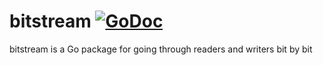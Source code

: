 # bitstream [![GoDoc](https://godoc.org/github.com/AscendTech4H/bitstream?status.svg)](https://godoc.org/github.com/AscendTech4H/bitstream)
bitstream is a Go package for going through readers and writers bit by bit
